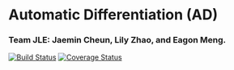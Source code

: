 Automatic Differentiation (AD)
===================

### Team JLE: Jaemin Cheun, Lily Zhao, and Eagon Meng.

[![Build Status](https://travis-ci.org/teamjel/cs207-FinalProject.svg?branch=master)](https://travis-ci.org/teamjel/cs207-FinalProject.svg?branch=master)
[![Coverage Status](https://coveralls.io/repos/github/teamjel/cs207-FinalProject/badge.svg?branch=master)](https://coveralls.io/github/teamjel/cs207-FinalProject?branch=master)
